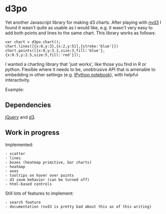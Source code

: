 d3po
====

Yet another Javascript library for making d3 charts. After playing with
[nvd3](http://nvd3.org) I found it wasn't quite as usable as I would like,
e.g. it wasn't very easy to add both points and lines to the same chart.
This library works as follows:

    var chart = d3po.chart();
    chart.lines([{x:0,y:3},{x:2,y:5}],{stroke:'blue'}])
    chart.points([{x:0,y:3.1,size:3,fill:'blue'},{x:0.5,y:2.5,size:5,fill:'red'}]);

I wanted a charting library that 'just works', like those you find in R or python.
Flexible where it needs to be, unobtrusive API that is amenable to embedding
in other settings (e.g. [IPython notebook](http://ipython.org/notebook.html)),
with helpful interactivity.

Example:

<div id="heatmap">
</div>

<script type="text/javascript" src="http://code.jquery.com/jquery-2.0.3.min.js" ></script>
<script src="http://d3js.org/d3.v3.min.js" charset="utf-8"></script>
<script type="text/javascript" src="http://adamlabadorf.github.io/lib/d3po.js" ></script>
<script type="text/javascript">
$(document).ready(function() {
    d3.json("http://adamlabadorf.github.io/lib/C-3PO_droid.json",
            function(data) {
                var chart = d3po.chart({
                                        target: "#heatmap",
                                        width:440,
                                        height:923,
                                        padding: "none",
                                        zoom:true,
                                        axis:true
                                       });
                chart.heatmap(data, {colors: ["#111","#fc0"]});
            }
        );
);
</script>


Dependencies
------------

[jQuery](http://jquery.com) and [d3](http://d3js.org).

Work in progress
----------------

Implemented:

    - scatter
    - lines
    - boxes (heatmap primitive, bar charts)
    - heatmap
    - axes
    - tooltips on hover over points
    - d3 zoom behavior (can be turned off)
    - html-based controls

Still lots of features to implement:

    - search feature
    - documentation (nvd3 is pretty bad about this as of this writing)
